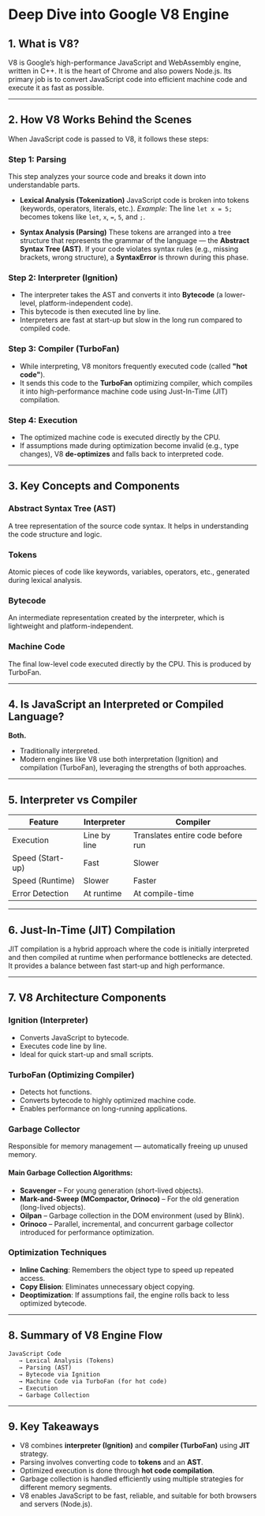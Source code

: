 
# Deep Dive into Google V8 Engine

## 1. What is V8?

V8 is Google’s high-performance JavaScript and WebAssembly engine, written in C++. It is the heart of Chrome and also powers Node.js. Its primary job is to convert JavaScript code into efficient machine code and execute it as fast as possible.

---

## 2. How V8 Works Behind the Scenes

When JavaScript code is passed to V8, it follows these steps:

### Step 1: **Parsing**

This step analyzes your source code and breaks it down into understandable parts.

* **Lexical Analysis (Tokenization)**
  JavaScript code is broken into tokens (keywords, operators, literals, etc.).
  *Example*: The line `let x = 5;` becomes tokens like `let`, `x`, `=`, `5`, and `;`.

* **Syntax Analysis (Parsing)**
  These tokens are arranged into a tree structure that represents the grammar of the language — the **Abstract Syntax Tree (AST)**.
  If your code violates syntax rules (e.g., missing brackets, wrong structure), a **SyntaxError** is thrown during this phase.

### Step 2: **Interpreter (Ignition)**

* The interpreter takes the AST and converts it into **Bytecode** (a lower-level, platform-independent code).
* This bytecode is then executed line by line.
* Interpreters are fast at start-up but slow in the long run compared to compiled code.

### Step 3: **Compiler (TurboFan)**

* While interpreting, V8 monitors frequently executed code (called **"hot code"**).
* It sends this code to the **TurboFan** optimizing compiler, which compiles it into high-performance machine code using Just-In-Time (JIT) compilation.

### Step 4: **Execution**

* The optimized machine code is executed directly by the CPU.
* If assumptions made during optimization become invalid (e.g., type changes), V8 **de-optimizes** and falls back to interpreted code.

---

## 3. Key Concepts and Components

### Abstract Syntax Tree (AST)

A tree representation of the source code syntax. It helps in understanding the code structure and logic.

### Tokens

Atomic pieces of code like keywords, variables, operators, etc., generated during lexical analysis.

### Bytecode

An intermediate representation created by the interpreter, which is lightweight and platform-independent.

### Machine Code

The final low-level code executed directly by the CPU. This is produced by TurboFan.

---

## 4. Is JavaScript an Interpreted or Compiled Language?

**Both.**

* Traditionally interpreted.
* Modern engines like V8 use both interpretation (Ignition) and compilation (TurboFan), leveraging the strengths of both approaches.

---

## 5. Interpreter vs Compiler

| Feature          | Interpreter  | Compiler                          |
| ---------------- | ------------ | --------------------------------- |
| Execution        | Line by line | Translates entire code before run |
| Speed (Start-up) | Fast         | Slower                            |
| Speed (Runtime)  | Slower       | Faster                            |
| Error Detection  | At runtime   | At compile-time                   |

---

## 6. Just-In-Time (JIT) Compilation

JIT compilation is a hybrid approach where the code is initially interpreted and then compiled at runtime when performance bottlenecks are detected. It provides a balance between fast start-up and high performance.

---

## 7. V8 Architecture Components

### Ignition (Interpreter)

* Converts JavaScript to bytecode.
* Executes code line by line.
* Ideal for quick start-up and small scripts.

### TurboFan (Optimizing Compiler)

* Detects hot functions.
* Converts bytecode to highly optimized machine code.
* Enables performance on long-running applications.

### Garbage Collector

Responsible for memory management — automatically freeing up unused memory.

#### Main Garbage Collection Algorithms:

* **Scavenger** – For young generation (short-lived objects).
* **Mark-and-Sweep (MCompactor, Orinoco)** – For the old generation (long-lived objects).
* **Oilpan** – Garbage collection in the DOM environment (used by Blink).
* **Orinoco** – Parallel, incremental, and concurrent garbage collector introduced for performance optimization.

### Optimization Techniques

* **Inline Caching**: Remembers the object type to speed up repeated access.
* **Copy Elision**: Eliminates unnecessary object copying.
* **Deoptimization**: If assumptions fail, the engine rolls back to less optimized bytecode.

---

## 8. Summary of V8 Engine Flow

```text
JavaScript Code 
   → Lexical Analysis (Tokens)
   → Parsing (AST)
   → Bytecode via Ignition
   → Machine Code via TurboFan (for hot code)
   → Execution
   → Garbage Collection
```

---

## 9. Key Takeaways

* V8 combines **interpreter (Ignition)** and **compiler (TurboFan)** using **JIT** strategy.
* Parsing involves converting code to **tokens** and an **AST**.
* Optimized execution is done through **hot code compilation**.
* Garbage collection is handled efficiently using multiple strategies for different memory segments.
* V8 enables JavaScript to be fast, reliable, and suitable for both browsers and servers (Node.js).

